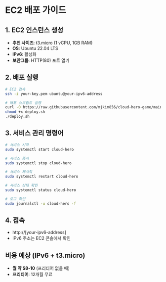 # EC2 배포 가이드

## 1. EC2 인스턴스 생성
- **추천 사이즈**: t3.micro (1 vCPU, 1GB RAM)
- **OS**: Ubuntu 22.04 LTS
- **IPv6**: 활성화
- **보안그룹**: HTTP(80) 포트 열기

## 2. 배포 실행
```bash
# EC2 접속
ssh -i your-key.pem ubuntu@your-ipv6-address

# 배포 스크립트 실행
curl -O https://raw.githubusercontent.com/mjkim856/cloud-hero-game/main/deploy.sh
chmod +x deploy.sh
./deploy.sh
```

## 3. 서비스 관리 명령어
```bash
# 서비스 시작
sudo systemctl start cloud-hero

# 서비스 중지
sudo systemctl stop cloud-hero

# 서비스 재시작
sudo systemctl restart cloud-hero

# 서비스 상태 확인
sudo systemctl status cloud-hero

# 로그 확인
sudo journalctl -u cloud-hero -f
```

## 4. 접속
- http://[your-ipv6-address]
- IPv6 주소는 EC2 콘솔에서 확인

## 비용 예상 (IPv6 + t3.micro)
- **월 약 $8-10** (프리티어 없을 때)
- **프리티어**: 12개월 무료